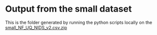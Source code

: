 # Output from the small dataset

This is the folder generated by running the python scripts locally on the [small_NF_UQ_NIDS_v2.csv.zip](https://github.com/deepali17043/NetworkIntrusionDetection/blob/main/datasets/small_NF_UQ_NIDS_v2.csv.zip)

